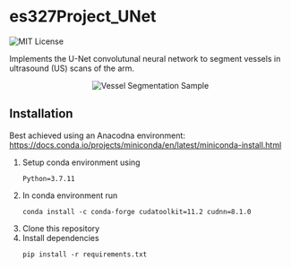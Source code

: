# es327Project_UNet
<img src="https://img.shields.io/badge/License-MIT-green" alt="MIT License"/>

Implements the U-Net convolutunal neural network to segment vessels in ultrasound (US) scans of the arm.
<p align="center">
  <img src="https://github.com/daruma4/es327_UNet/blob/main/assets/results.png?raw=true" alt="Vessel Segmentation Sample"/>
</p>

## Installation

Best achieved using an Anacodna environment: https://docs.conda.io/projects/miniconda/en/latest/miniconda-install.html
1. Setup conda environment using
   ```
   Python=3.7.11
   ```
2. In conda environment run
   ```
   conda install -c conda-forge cudatoolkit=11.2 cudnn=8.1.0
   ```
3. Clone this repository
4. Install dependencies
   ```
   pip install -r requirements.txt
   ```
